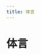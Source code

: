 ```yaml
---
title: 体言
---
```


# 体言

<grammer-content sentence="相当于**名词(包括代名词、数量词等)**，是**没有词形变化(「活用」)**的词。体言主要用于指称，可以表达实质或形式上的概念，后续格助词做句子的主语、补足语等。" inline />
